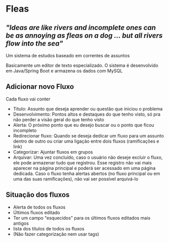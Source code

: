 # Fleas
## *"Ideas are like rivers and incomplete ones can be as annoying as fleas on a dog ... but all rivers flow into the sea"*
Um sistema de estudos baseado em correntes de assuntos

Basicamente um editor de texto especializado. O sistema é desenvolvido em Java/Spring Boot e armazena os dados com MySQL

## Adicionar novo Fluxo
Cada fluxo vai conter 
- Título: Assunto que deseja aprender ou questão que iniciou o problema
- Desenvolvimento: Pontos altos e destaques do que tenho visto, só pra não perder a visão geral do que tenho visto
- Alerta: O próximo ponto que eu desejo buscar ou o ponto que ficou incompleto
- Redirecionar fluxo: Quando se deseja dedicar um fluxo para um assunto dentro de outro ou criar uma ligação entre dois fluxos (ramificações e link)
- Categorizar: Ajuntar fluxos em grupos
- Arquivar: Uma vez concluído, caso o usuário não deseje excluir o fluxo, ele pode armazenar tudo que registrou. Esse registro não vai mais aparecer na página principal e poderá ser acessado em uma página dedicada. Caso o fluxo tenha alertas abertos (no fluxo principal ou em uma das suas ramificações), não vai ser possível arquivá-lo

## Situação dos fluxos
- Alerta de todos os fluxos
- Últimos fluxos editado
- Ter um campo "esquecidos" para os últimos fluxos editados mais antigos
- lista dos títulos de todos os fluxos
- (Não fazer categorização nem usar tags)
